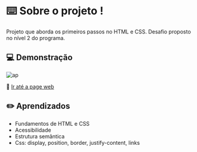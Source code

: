 
# ⌨️ Sobre o projeto !

Projeto que aborda os primeiros passos no HTML e CSS. Desafio proposto no nível 2 do programa.

## 💻 Demonstração

![ap](https://user-images.githubusercontent.com/87450820/179404057-8cda0b9d-bf2f-4c9f-ba6c-effcddf8c6bb.png )

🔗 <a href="https://gabriel-neriss.github.io/Explorer-Projeto01/">Ir até a page web </a>

## ✏️ Aprendizados

- Fundamentos de HTML e CSS
- Acessibilidade 
- Estrutura semântica
- Css: display, position, border, justify-content, links

